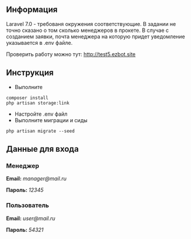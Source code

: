 ## Информация
Laravel 7.0 - требованя окружения соответствующие. 
В задании не точно сказано о том сколько менеджеров в прокете. В случае с созданием заявки, почта менеджера на которую придет уведомление указывается в .env файле.

Проверить работу можно тут: http://test5.ezbot.site
## Инструкция

- Выполните
```
composer install
php artisan storage:link
```
- Настройте .env файл
- Выполните миграции и сиды
```
php artisan migrate --seed
```
## Данные для входа
### Менеджер
**Email:** _manager@mail.ru_

**Пароль:** _12345_
### Пользователь
**Email:** _user@mail.ru_

**Пароль:** _54321_
